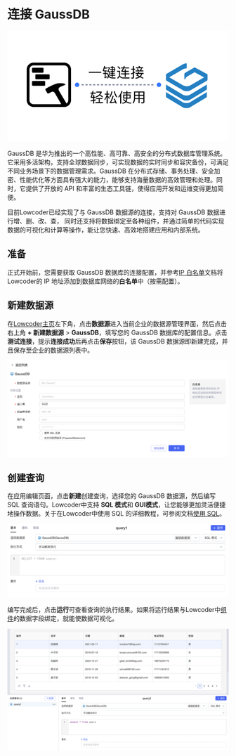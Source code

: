 # 连接 GaussDB

​![](assets/1-20231002173013-1wkt2ea.png)​

GaussDB 是华为推出的一个高性能、高可靠、高安全的分布式数据库管理系统。它采用多活架构，支持全球数据同步，可实现数据的实时同步和容灾备份，可满足不同业务场景下的数据管理需求。GaussDB 在分布式存储、事务处理、安全加密、性能优化等方面具有强大的能力，能够支持海量数据的高效管理和处理。同时，它提供了开放的 API 和丰富的生态工具链，使得应用开发和运维变得更加简便。

目前Lowcoder已经实现了与 GaussDB 数据源的连接，支持对 GaussDB 数据进行增、删、改、查， 同时还支持将数据绑定至各种组件，并通过简单的代码实现数据的可视化和计算等操作，能让您快速、高效地搭建应用和内部系统。

## 准备

正式开始前，您需要获取 GaussDB 数据库的连接配置，并参考[IP 白名单](https://majiang.co/docs/ip-allowlist)文档将Lowcoder的 IP 地址添加到数据库网络的**白名单**中（按需配置）。

## 新建数据源

在[Lowcoder主页](https://cloud.majiang.co/apps)左下角，点击**数据源**进入当前企业的数据源管理界面，然后点击右上角 **+ 新建数据源** > ​**GaussDB**​，填写您的 GaussDB 数据库的配置信息。点击​**测试连接**​，提示**连接成功**后再点击**保存**按钮，该 GaussDB 数据源即新建完成，并且保存至企业的数据源列表中。

​![](assets/2-20231002173013-9ix51tf.png)​

## 创建查询

在应用编辑页面，点击**新建**创建查询，选择您的 GaussDB 数据源，然后编写 SQL 查询语句。Lowcoder中支持 **SQL 模式**和 **GUI模式**​，让您能够更加灵活便捷地操作数据。关于在Lowcoder中使用 SQL 的详细教程，可参阅文档[使用 SQL](https://majiang.co/docs/using-sql)。

​![](assets/3-20231002173013-2yuzpop.png)​

编写完成后，点击**运行**可查看查询的执行结果。如果将运行结果与Lowcoder中[组件](https://majiang.co/docs/component-guides)的数据字段绑定，就能使数据可视化。

​![](assets/4-20231002173013-tasyrx7.png)​
